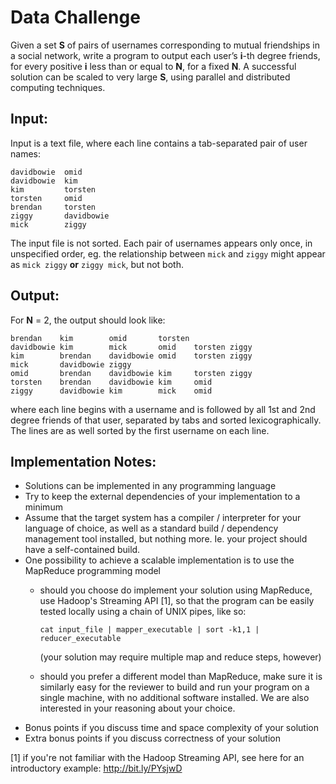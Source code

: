 Data Challenge
=========================

Given a set **S** of pairs of usernames corresponding to mutual friendships in
a social network, write a program to output each user’s **i**-th degree friends,
for every positive **i** less than or equal to **N**, for a fixed **N**. A
successful solution can be scaled to very large **S**, using parallel and
distributed computing techniques.


Input:
------

Input is a text file, where each line contains a tab-separated pair of user
names:

```
davidbowie  omid
davidbowie  kim
kim         torsten
torsten	    omid
brendan	    torsten
ziggy       davidbowie
mick        ziggy
```

The input file is not sorted. Each pair of usernames appears only once, in unspecified order, eg. the relationship between `mick` and `ziggy` might appear as `mick ziggy` **or** `ziggy mick`, but not both.


Output:
------

For **N** = 2, the output should look like:

```
brendan    kim        omid       torsten
davidbowie kim        mick       omid    torsten ziggy
kim        brendan    davidbowie omid    torsten ziggy
mick       davidbowie ziggy
omid       brendan    davidbowie kim     torsten ziggy
torsten    brendan    davidbowie kim     omid
ziggy      davidbowie kim        mick    omid
```

where each line begins with a username and is followed by all 1st and 2nd degree
friends of that user, separated by tabs and sorted lexicographically. The lines
are as well sorted by the first username on each line.


Implementation Notes:
---------------------

- Solutions can be implemented in any programming language
- Try to keep the external dependencies of your implementation to a minimum
- Assume that the target system has a compiler / interpreter for your language
  of choice, as well as a standard build / dependency management tool installed,
  but nothing more. Ie. your project should have a self-contained build.
- One possibility to achieve a scalable implementation is to use the MapReduce
  programming model
  - should you choose do implement your solution using MapReduce, use Hadoop's
    Streaming API [1], so that the program can be easily tested locally using a
    chain of UNIX pipes, like so:

      `cat input_file | mapper_executable | sort -k1,1 | reducer_executable`

      (your solution may require multiple map and reduce steps, however)
  - should you prefer a different model than MapReduce, make sure it is
    similarly easy for the reviewer to build and run your program on a single
    machine, with no additional software installed. We are also interested in
    your reasoning about your choice.
- Bonus points if you discuss time and space complexity of your solution
- Extra bonus points if you discuss correctness of your solution



[1] if you're not familiar with the Hadoop Streaming API, see here for an
introductory example: http://bit.ly/PYsjwD
